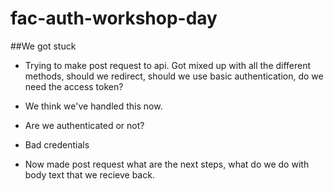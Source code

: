 # fac-auth-workshop-day

##We got stuck

- Trying to make post request to api. Got mixed up with all the different methods, should we redirect, should we use basic authentication, do we need the access token?

- We think we've handled this now.

- Are we authenticated or not?
- Bad credentials
- Now made post request what are the next steps, what do we do with body text that we recieve back.
